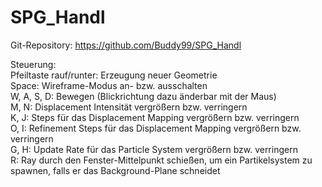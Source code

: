 # SPG_Handl  
Git-Repository: https://github.com/Buddy99/SPG_Handl  
  
Steuerung:  
Pfeiltaste rauf/runter: Erzeugung neuer Geometrie  
Space: Wireframe-Modus an- bzw. ausschalten  
W, A, S, D: Bewegen (Blickrichtung dazu änderbar mit der Maus)  
M, N: Displacement Intensität vergrößern bzw. verringern  
K, J: Steps für das Displacement Mapping vergrößern bzw. verringern  
O, I: Refinement Steps für das Displacement Mapping vergrößern bzw. verringern  
G, H: Update Rate für das Particle System vergrößern bzw. verringern  
R: Ray durch den Fenster-Mittelpunkt schießen, um ein Partikelsystem zu spawnen, falls er das Background-Plane schneidet  